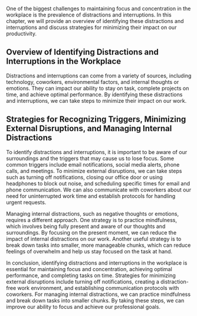
One of the biggest challenges to maintaining focus and concentration in the workplace is the prevalence of distractions and interruptions. In this chapter, we will provide an overview of identifying these distractions and interruptions and discuss strategies for minimizing their impact on our productivity.

## Overview of Identifying Distractions and Interruptions in the Workplace

Distractions and interruptions can come from a variety of sources, including technology, coworkers, environmental factors, and internal thoughts or emotions. They can impact our ability to stay on task, complete projects on time, and achieve optimal performance. By identifying these distractions and interruptions, we can take steps to minimize their impact on our work.

## Strategies for Recognizing Triggers, Minimizing External Disruptions, and Managing Internal Distractions

To identify distractions and interruptions, it is important to be aware of our surroundings and the triggers that may cause us to lose focus. Some common triggers include email notifications, social media alerts, phone calls, and meetings. To minimize external disruptions, we can take steps such as turning off notifications, closing our office door or using headphones to block out noise, and scheduling specific times for email and phone communication. We can also communicate with coworkers about our need for uninterrupted work time and establish protocols for handling urgent requests.

Managing internal distractions, such as negative thoughts or emotions, requires a different approach. One strategy is to practice mindfulness, which involves being fully present and aware of our thoughts and surroundings. By focusing on the present moment, we can reduce the impact of internal distractions on our work. Another useful strategy is to break down tasks into smaller, more manageable chunks, which can reduce feelings of overwhelm and help us stay focused on the task at hand.

In conclusion, identifying distractions and interruptions in the workplace is essential for maintaining focus and concentration, achieving optimal performance, and completing tasks on time. Strategies for minimizing external disruptions include turning off notifications, creating a distraction-free work environment, and establishing communication protocols with coworkers. For managing internal distractions, we can practice mindfulness and break down tasks into smaller chunks. By taking these steps, we can improve our ability to focus and achieve our professional goals.
